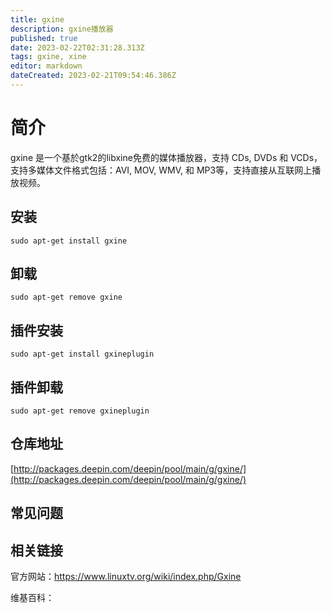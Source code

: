 ```yaml
---
title: gxine
description: gxine播放器
published: true
date: 2023-02-22T02:31:28.313Z
tags: gxine, xine
editor: markdown
dateCreated: 2023-02-21T09:54:46.386Z
---
```


# 简介

gxine 是一个基於gtk2的libxine免费的媒体播放器，支持 CDs, DVDs 和 VCDs，支持多媒体文件格式包括：AVI, MOV, WMV, 和 MP3等，支持直接从互联网上播放视频。

## 安装

`sudo apt-get install gxine`

## 卸载

`sudo apt-get remove gxine`

## 插件安装

`sudo apt-get install gxineplugin`

## 插件卸载

`sudo apt-get remove gxineplugin`

## 仓库地址

[http://packages.deepin.com/deepin/pool/main/g/gxine/](http://packages.deepin.com/deepin/pool/main/g/gxine/)

## 常见问题

## 相关链接
官方网站：https://www.linuxtv.org/wiki/index.php/Gxine

维基百科：